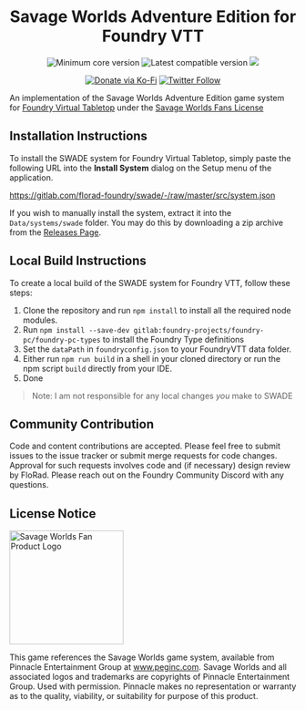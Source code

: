 <div align=center>

# Savage Worlds Adventure Edition for Foundry VTT

<img title="Minimum core version" src="https://img.shields.io/badge/dynamic/json?url=https://gitlab.com/florad-foundry/swade/-/raw/master/src/system.json&label=core&query=minimumCoreVersion&suffix=%2B&style=flat-square&color=important">
<img title="Latest compatible version" src="https://img.shields.io/badge/dynamic/json?url=https://gitlab.com/florad-foundry/swade/-/raw/master/src/system.json&label=compatible&query=compatibleCoreVersion&style=flat-square&color=important">
<img src="https://img.shields.io/badge/dynamic/json?url=https://gitlab.com/florad-foundry/swade/-/raw/master/src/system.json&label=version&query=version&style=flat-square&color=success">

[![Donate via Ko-Fi](https://img.shields.io/badge/support-ko--fi-ff4646?style=flat-square&logo=ko-fi)](https://ko-fi.com/florad)
[![Twitter Follow](https://img.shields.io/badge/follow-%40FloRadical-blue.svg?style=flat-square&logo=twitter)](https://twitter.com/FloRadical)

</div>

An implementation of the Savage Worlds Adventure Edition game system for [Foundry Virtual Tabletop](http://foundryvtt.com) under the [Savage Worlds Fans License](https://www.peginc.com/licensing/)

## Installation Instructions

To install the SWADE system for Foundry Virtual Tabletop, simply paste the following URL into the **Install System**
dialog on the Setup menu of the application.

https://gitlab.com/florad-foundry/swade/-/raw/master/src/system.json

If you wish to manually install the system, extract it into the `Data/systems/swade` folder. 
You may do this by downloading a zip archive from the [Releases Page](https://gitlab.com/florad-foundry/swade/-/releases).

## Local Build Instructions

To create a local build of the SWADE system for Foundry VTT, follow these steps: 

1. Clone the repository and run `npm install` to install all the required node modules.
1. Run `npm install --save-dev gitlab:foundry-projects/foundry-pc/foundry-pc-types` to install the Foundry Type definitions
1. Set the `dataPath` in `foundryconfig.json` to your FoundryVTT data folder.
1. Either run `npm run build` in a shell in your cloned directory or run the npm script `build` directly from your IDE.
1. Done

> Note: I am not responsible for any local changes *you* make to SWADE

## Community Contribution

Code and content contributions are accepted. Please feel free to submit issues to the issue tracker or submit merge
requests for code changes. Approval for such requests involves code and (if necessary) design review by FloRad. Please
reach out on the Foundry Community Discord with any questions.

## License Notice

<img src="https://www.peginc.com/wp-content/uploads/2019/01/SW_LOGO_FP_2018.png" alt="Savage Worlds Fan Product Logo" width="200">

This game references the Savage Worlds game system, available from Pinnacle Entertainment Group at www.peginc.com. Savage Worlds and all associated logos and trademarks are copyrights of Pinnacle Entertainment Group. Used with permission. Pinnacle makes no representation or warranty as to the quality, viability, or suitability for purpose of this product.
